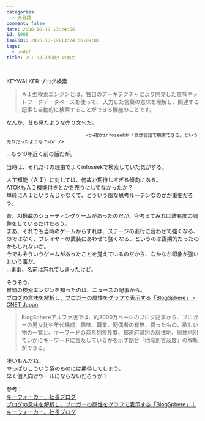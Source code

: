```yaml
---
categories:
  - 未分類
comment: false
date: 2006-10-19 13:24:56
id: 1008
iso8601: 2006-10-19T13:24:56+09:00
tags:
  - undef
title: ＡＩ（人工知能）の魔力

---
```


<div class="entry-body">
                                 <p>KEYWALKER ブログ検索</p>

<blockquote>ＡＩ型検索エンジンとは、独自のアーキテクチャにより開発した意味ネットワークデータベースを使って、 入力した言葉の意味を理解し、関連する記事も自動的に検索することができる機能のことです。</blockquote>

<p>なんか、昔も見たような売り文句だ。</p>
                              
                                 <p>確かinfoseekが「自然言語で検索できる」という売りだったような？<br />
…もう10年近く前の話だが。</p>

<p>当時は、それだけの理由でよくinfoseekで検索していた気がする。</p>

<p>人工知能（ＡＩ）に対しては、何故か期待しすぎる傾向にある。<br />
ATOKもＡＩ機能付きとかを売りにしてなかったか？<br />
単純にＡＩというんじゃなくて、どういう風な思考ルーチンなのかが重要だろう。 </p>

<p>昔、AI搭載のシューティングゲームがあったのだが、今考えてみれば難易度の調整をしているだけだろう。<br />
まあ、それでも当時のゲームからすれば、ステージの進行に合わせて強くなる、のではなく、プレイヤーの武装にあわせて強くなる、というのは画期的だったのかもしれないが。<br />
今でもそういうゲームがあったことを覚えているのだから、なかなか印象が強いという事だ。<br />
…まあ、名前は忘れてしまったけど。</p>

<p>そうそう。<br />
冒頭の検索エンジンを知ったのは、ニュースの記事から。<br /><a href="http://japan.cnet.com/news/media/20277127/">ブログの意味を解析し、ブロガーの属性をグラフで表示する「BlogSphere」 - CNET Japan</a></p>

<blockquote>BlogSphereアルファ版では、約3000万ページのブログ記事から、ブロガーの男女比や年代構成、趣味、職業、配偶者の有無、買ったもの、欲しい物の一覧と、キーワードの時系列言及度、都道府県別の居住地、居住地別でいかにキーワードに言及しているかを示す割合「地域別言及度」の解析ができる。</blockquote>

<p>凄いもんだね。<br />
やっぱりこういう系のものには期待してしまう。<br />
早く個人向けツールにならないだろうか？</p>

<p>参考：<br /><a href="http://ameblo.jp/mase/">キーウォーカー、社長ブログ</a><br /><a href="http://ameblo.jp/mase/entry-10018520791.html">ブログの意味を解析し、ブロガーの属性をグラフで表示する「BlogSphere」｜キーウォーカー、社長ブログ</a></p>

<p><br /></p>
                              </div>
    	